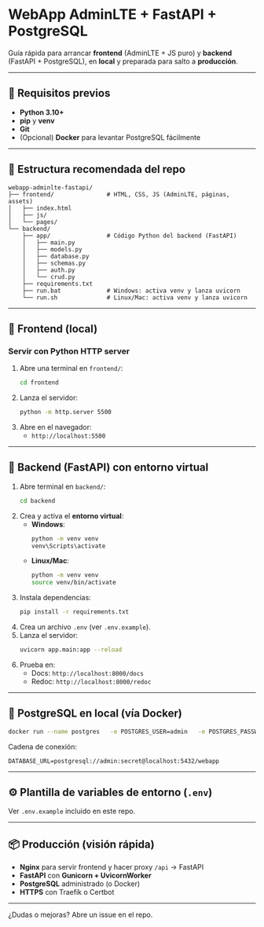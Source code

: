 # WebApp AdminLTE + FastAPI + PostgreSQL

Guía rápida para arrancar **frontend** (AdminLTE + JS puro) y **backend** (FastAPI + PostgreSQL), en **local** y preparada para salto a **producción**.

---

## 🧱 Requisitos previos

- **Python 3.10+**
- **pip** y **venv**
- **Git**
- (Opcional) **Docker** para levantar PostgreSQL fácilmente

---

## 📁 Estructura recomendada del repo

```
webapp-adminlte-fastapi/
├── frontend/               # HTML, CSS, JS (AdminLTE, páginas, assets)
│   ├── index.html
│   ├── js/
│   └── pages/
└── backend/
    ├── app/                # Código Python del backend (FastAPI)
    │   ├── main.py
    │   ├── models.py
    │   ├── database.py
    │   ├── schemas.py
    │   ├── auth.py
    │   └── crud.py
    ├── requirements.txt
    ├── run.bat             # Windows: activa venv y lanza uvicorn
    └── run.sh              # Linux/Mac: activa venv y lanza uvicorn
```

---

## 🚀 Frontend (local)

### Servir con Python HTTP server
1. Abre una terminal en `frontend/`:
   ```bash
   cd frontend
   ```
2. Lanza el servidor:
   ```bash
   python -m http.server 5500
   ```
3. Abre en el navegador:
   - `http://localhost:5500`

---

## 🔐 Backend (FastAPI) con entorno virtual

1. Abre terminal en `backend/`:
   ```bash
   cd backend
   ```
2. Crea y activa el **entorno virtual**:
   - **Windows**:
     ```bash
     python -m venv venv
     venv\Scripts\activate
     ```
   - **Linux/Mac**:
     ```bash
     python -m venv venv
     source venv/bin/activate
     ```
3. Instala dependencias:
   ```bash
   pip install -r requirements.txt
   ```
4. Crea un archivo `.env` (ver `.env.example`).
5. Lanza el servidor:
   ```bash
   uvicorn app.main:app --reload
   ```
6. Prueba en:
   - Docs: `http://localhost:8000/docs`
   - Redoc: `http://localhost:8000/redoc`

---

## 🐘 PostgreSQL en local (vía Docker)

```bash
docker run --name postgres   -e POSTGRES_USER=admin   -e POSTGRES_PASSWORD=secret   -e POSTGRES_DB=webapp   -p 5432:5432   -d postgres:15
```

Cadena de conexión:
```
DATABASE_URL=postgresql://admin:secret@localhost:5432/webapp
```

---

## ⚙️ Plantilla de variables de entorno (`.env`)

Ver `.env.example` incluido en este repo.

---

## 📦 Producción (visión rápida)

- **Nginx** para servir frontend y hacer proxy `/api` → FastAPI
- **FastAPI** con **Gunicorn + UvicornWorker**
- **PostgreSQL** administrado (o Docker)
- **HTTPS** con Traefik o Certbot

---

¿Dudas o mejoras? Abre un issue en el repo.
